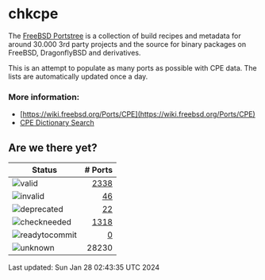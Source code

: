 # chkcpe

The [FreeBSD Portstree](https://cgit.freebsd.org/ports) is a collection of build recipes
and metadata for around 30.000 3rd party projects and the source for binary packages on
FreeBSD, DragonflyBSD and derivatives.

This is an attempt to populate as many ports as possible with CPE data. The lists are
automatically updated once a day.

### More information:
* [https://wiki.freebsd.org/Ports/CPE](https://wiki.freebsd.org/Ports/CPE)
* [CPE Dictionary Search](http://web.nvd.nist.gov/view/cpe/search)


## Are we there yet?

| Status                                                              | # Ports                                                                |
| --------------------------------------------------------------------| ---------------------------------------------------------------------: |
| ![valid](https://img.shields.io/badge/valid-brightgreen)            | [2338](https://github.com/decke/chkcpe/wiki/valid)                 |
| ![invalid](https://img.shields.io/badge/invalid-red)                | [46](https://github.com/decke/chkcpe/wiki/invalid)             |
| ![deprecated](https://img.shields.io/badge/deprecated-red)          | [22](https://github.com/decke/chkcpe/wiki/deprecated)       |
| ![checkneeded](https://img.shields.io/badge/checkneeded-orange)     | [1318](https://github.com/decke/chkcpe/wiki/checkneeded)     |
| ![readytocommit](https://img.shields.io/badge/readytocommit-orange) | [0](https://github.com/decke/chkcpe/wiki/readytocommit) |
| ![unknown](https://img.shields.io/badge/unknown-grey)               | 28230 | |

Last updated: Sun Jan 28 02:43:35 UTC 2024

